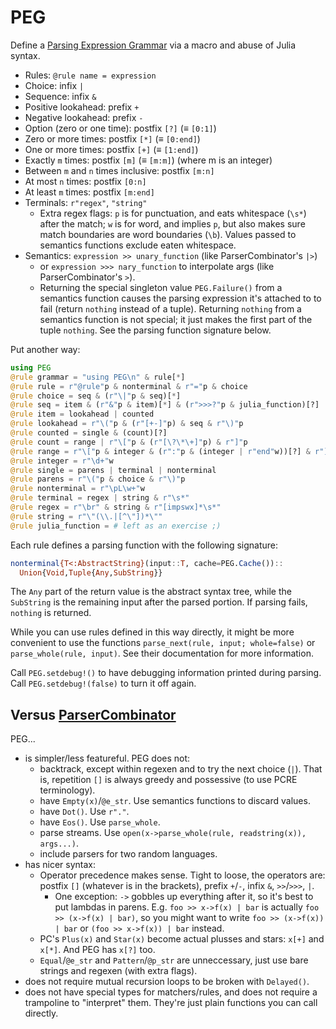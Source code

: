 # PEG

Define a
[Parsing Expression Grammar](https://en.wikipedia.org/wiki/Parsing_expression_grammar)
via a macro and abuse of Julia syntax.

* Rules: `@rule name = expression`
* Choice: infix `|`
* Sequence: infix `&`
* Positive lookahead: prefix `+`
* Negative lookahead: prefix `-`
* Option (zero or one time): postfix `[?]` (≡ `[0:1]`)
* Zero or more times: postfix `[*]` (≡ `[0:end]`)
* One or more times: postfix `[+]` (≡ `[1:end]`)
* Exactly `m` times: postfix `[m]` (≡ `[m:m]`) (where m is an integer)
* Between `m` and `n` times inclusive: postfix `[m:n]`
* At most `n` times: postfix `[0:n]`
* At least `m` times: postfix `[m:end]`
* Terminals: `r"regex"`, `"string"`
  * Extra regex flags: `p` is for punctuation, and eats whitespace (`\s*`)
    after the match; `w` is for word, and implies `p`, but also makes sure
    match boundaries are word boundaries (`\b`). Values passed to semantics
    functions exclude eaten whitespace.
* Semantics: `expression >> unary_function` (like ParserCombinator's `|>`)
  * or `expression >>> nary_function` to interpolate args (like
    ParserCombinator's `>`).
  * Returning the special singleton value `PEG.Failure()` from a semantics
    function causes the parsing expression it's attached to to fail (return
    `nothing` instead of a tuple). Returning `nothing` from a semantics
    function is not special; it just makes the first part of the tuple
    `nothing`. See the parsing function signature below.

Put another way:

```julia
using PEG
@rule grammar = "using PEG\n" & rule[*]
@rule rule = r"@rule"p & nonterminal & r"="p & choice
@rule choice = seq & (r"\|"p & seq)[*]
@rule seq = item & (r"&"p & item)[*] & (r">>>?"p & julia_function)[?]
@rule item = lookahead | counted
@rule lookahead = r"\("p & (r"[+-]"p) & seq & r"\)"p
@rule counted = single & (count)[?]
@rule count = range | r"\["p & (r"[\?\*\+]"p) & r"]"p
@rule range = r"\["p & integer & (r":"p & (integer | r"end"w))[?] & r"]"p
@rule integer = r"\d+"w
@rule single = parens | terminal | nonterminal
@rule parens = r"\("p & choice & r"\)"p
@rule nonterminal = r"\pL\w+"w
@rule terminal = regex | string & r"\s*"
@rule regex = r"\br" & string & r"[impswx]*\s*"
@rule string = r"\"(\\.|[^\"])*\""
@rule julia_function = # left as an exercise ;)
```

Each rule defines a parsing function with the following signature:

```julia
nonterminal{T<:AbstractString}(input::T, cache=PEG.Cache())::
  Union{Void,Tuple{Any,SubString}}
```

The `Any` part of the return value is the abstract syntax tree, while the
`SubString` is the remaining input after the parsed portion. If parsing fails,
`nothing` is returned.

While you can use rules defined in this way directly, it might be more
convenient to use the functions `parse_next(rule, input; whole=false)` or
`parse_whole(rule, input)`. See their documentation for more information.

Call `PEG.setdebug!()` to have debugging information printed during parsing.
Call `PEG.setdebug!(false)` to turn it off again.

## Versus [ParserCombinator](https://github.com/andrewcooke/ParserCombinator.jl)

PEG...

* is simpler/less featureful. PEG does not:
  * backtrack, except within regexen and to try the next choice (`|`). That is,
    repetition `[]` is always greedy and possessive (to use PCRE terminology).
  * have `Empty(x)`/`@e_str`. Use semantics functions to discard values.
  * have `Dot()`. Use `r"."`.
  * have `Eos()`. Use `parse_whole`.
  * parse streams. Use `open(x->parse_whole(rule, readstring(x)), args...)`.
  * include parsers for two random languages.
* has nicer syntax:
  * Operator precedence makes sense. Tight to loose, the operators are: postfix
    `[]` (whatever is in the brackets), prefix `+`/`-`, infix `&`, `>>`/`>>>`,
    `|`.
    * One exception: `->` gobbles up everything after it, so it's best to
      put lambdas in parens. E.g. `foo >> x->f(x) | bar` is actually `foo >>
      (x->f(x) | bar)`, so you might want to write `foo >> (x->f(x)) | bar`
      or `(foo >> x->f(x)) | bar` instead.
  * PC's `Plus(x)` and `Star(x)` become actual plusses and stars: `x[+]` and
    `x[*]`. And PEG has `x[?]` too.
  * `Equal`/`@e_str` and `Pattern`/`@p_str` are unneccessary, just use bare
    strings and regexen (with extra flags).
* does not require mutual recursion loops to be broken with `Delayed()`.
* does not have special types for matchers/rules, and does not require a
  trampoline to "interpret" them. They're just plain functions you can call
  directly.
